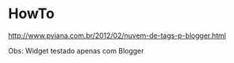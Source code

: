 # HowTo
http://www.pviana.com.br/2012/02/nuvem-de-tags-p-blogger.html

Obs: Widget testado apenas com Blogger
